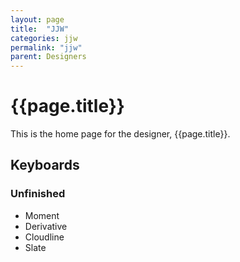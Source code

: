```yaml
---
layout: page
title:  "JJW"
categories: jjw
permalink: "jjw"
parent: Designers
---
```

# {{page.title}}

This is the home page for the designer, {{page.title}}.

## Keyboards

### Unfinished

- Moment
- Derivative
- Cloudline
- Slate
